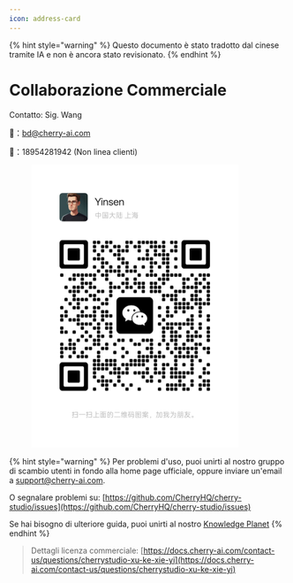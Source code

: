 ```yaml
---
icon: address-card
---
```


{% hint style="warning" %}
Questo documento è stato tradotto dal cinese tramite IA e non è ancora stato revisionato.
{% endhint %}

# Collaborazione Commerciale

Contatto: Sig. Wang  

📮：bd@cherry-ai.com  

📱：18954281942 (Non linea clienti)

<div align="left"><figure><img src="../.gitbook/assets/6f5735eec7f416a03d38ea34329872ac.jpg" alt="" width="375"><figcaption></figcaption></figure></div>

{% hint style="warning" %}
Per problemi d'uso, puoi unirti al nostro gruppo di scambio utenti in fondo alla home page ufficiale, oppure inviare un'email a support@cherry-ai.com.

O segnalare problemi su: [https://github.com/CherryHQ/cherry-studio/issues](https://github.com/CherryHQ/cherry-studio/issues)

Se hai bisogno di ulteriore guida, puoi unirti al nostro [Knowledge Planet](https://wx.zsxq.com/group/48888118185118?group_id=48888118185118\&secret=797qkk5sx94p84zr7fxp8h27rn6c35j7\&inviter_id=414151881428448\&inviter_sid=91n362kab4\&share_from=InviteUrl\&keyword=sJyfK\&type=group)
{% endhint %}

> Dettagli licenza commerciale: [https://docs.cherry-ai.com/contact-us/questions/cherrystudio-xu-ke-xie-yi](https://docs.cherry-ai.com/contact-us/questions/cherrystudio-xu-ke-xie-yi)